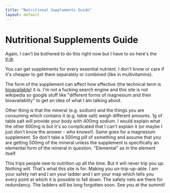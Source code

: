 ```yaml
---
title: "Nutritional Supplements Guide"
layout: default
---
```

# Nutritional Supplements Guide

Again, I can't be bothered to do this right now but I have to so here's the [tl;dr](../glossary.md#tl-dr).

You can get supplements for every essential nutrient. I don't know or care if it's cheaper to get them separately or combined (like in multivitamins).

The form of the supplement can affect how effective (the technical term is [bioavailable](../glossary.md#bioavailability)) it is. I'm not a fucking search engine and this site is not wikipedia so google stuff like "different forms of magnesium and their bioavailablity" to get an idea of what I am talking about.

Other thing is that the mineral (e.g. sodium) and the things you are consuming which contains it (e.g. table salt) weigh different amounts. 1g of table salt will provide your body with 400mg sodium. I would explain what the other 600mg is but it's so complicated that I can't explain it (or maybe I just don't know the answer - who knows!). Same goes for a magnesium supplement. So don't take a 500mg pill of something and assume that you are getting 500mg of the mineral unless the supplement is specifically an elemental form of the mineral in question. "Elemental" as in the element itself.

This trips people new to nutrition up all the time. But it will never trip you up. Nothing will. That's what this site is for. Making you un-trip-up-able. I am your safety net and I am your ladder and I am your map which tells you every point at which it is possible to fall down. The safety nets are there for redundancy. The ladders will be long forgotten soon. See you at the summit!